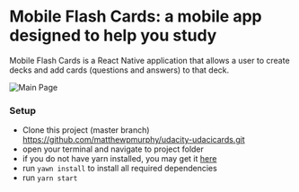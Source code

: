 Mobile Flash Cards: a mobile app designed to help you study
===

Mobile Flash Cards is a React Native application that allows a user to create decks and add cards (questions and answers) to that deck.

![Main Page](/screenshots/home.png)

### Setup
- Clone this project (master branch) https://github.com/matthewpmurphy/udacity-udacicards.git
- open your terminal and navigate to project folder
- if you do not have yarn installed, you may get it [here](https://yarnpkg.com/en/docs/install)
- run `yawn install` to install all required dependencies
- run `yarn start`
